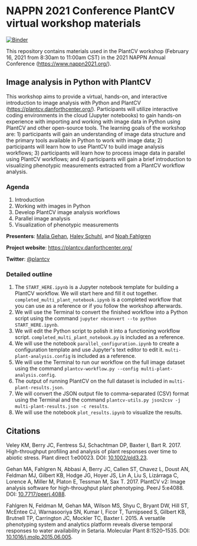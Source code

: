 # NAPPN 2021 Conference PlantCV virtual workshop materials

[![Binder](https://mybinder.org/badge_logo.svg)](https://mybinder.org/v2/gh/danforthcenter/plantcv-nappn2021-workshop.git/main)

This repository contains materials used in the PlantCV workshop (February 16, 2021 from 8:30am to 11:00am CST) in the 2021 NAPPN Annual Conference (https://www.nappn2021.org/).

## Image analysis in Python with PlantCV

This workshop aims to provide a virtual, hands-on, and interactive introduction to image analysis with Python and PlantCV (https://plantcv.danforthcenter.org/). Participants will utilize interactive coding environments in the cloud (Jupyter notebooks) to gain hands-on experience with importing and working with image data in Python using PlantCV and other open-source tools. The learning goals of the workshop are: 1) participants will gain an understanding of image data structure and the primary tools available in Python to work with image data; 2) participants will learn how to use PlantCV to build image analysis workflows; 3) participants will learn how to process image data in parallel using PlantCV workflows; and 4) participants will gain a brief introduction to visualizing phenotypic measurements extracted from a PlantCV workflow analysis.

### Agenda

1. Introduction
2. Working with images in Python
3. Develop PlantCV image analysis workflows
4. Parallel image analysis
5. Visualization of phenotypic measurements

**Presenters**: [Malia Gehan](https://www.danforthcenter.org/our-work/principal-investigators/malia-gehan/),
[Haley Schuhl](https://twitter.com/HaleySchuhl),
and [Noah Fahlgren](https://www.danforthcenter.org/our-work/principal-investigators/noah-fahlgren/)

**Project website**: https://plantcv.danforthcenter.org/

**Twitter**: [@plantcv](https://twitter.com/plantcv)

### Detailed outline

1. The `START_HERE.ipynb` is a Jupyter notebook template for building a PlantCV workflow.
We will start here and fill it out together. `completed_multi_plant_notebook.ipynb` is
a completed workflow that you can use as a reference or if you follow the workshop
afterwards.
2. We will use the Terminal to convert the finished workflow into a Python script using
the command `jupyter nbconvert --to python START_HERE.ipynb`.
3. We will edit the Python script to polish it into a functioning workflow script.
`completed_multi_plant_notebook.py` is included as a reference.
4. We will use the notebook `parallel_configuration.ipynb` to create a configuration
template and use Jupyter's text editor to edit it. `multi-plant-analysis.config` is
included as a reference.
5. We will use the Terminal to run our workflow on the full image dataset using the
command `plantcv-workflow.py --config multi-plant-analysis.config`.
6. The output of running PlantCV on the full dataset is included in `multi-plant-results.json`.
7. We will convert the JSON output file to comma-separated (CSV) format using the
Terminal and the command `plantcv-utils.py json2csv -j multi-plant-results.json -c results`.
8. We will use the notebook `plot_results.ipynb` to visualize the results.

## Citations
Veley KM, Berry JC, Fentress SJ, Schachtman DP, Baxter I, Bart R. 2017. High-throughput profiling and analysis of plant responses over time to abiotic stress. Plant direct 1:e00023. DOI: [10.1002/pld3.23](https://doi.org/10.1002/pld3.23).

Gehan MA, Fahlgren N, Abbasi A, Berry JC, Callen ST, Chavez L, Doust AN, Feldman MJ, Gilbert KB, Hodge JG, Hoyer JS, Lin A, Liu S, Lizárraga C, Lorence A, Miller M, Platon E, Tessman M, Sax T. 2017. PlantCV v2: Image analysis software for high-throughput plant phenotyping. PeerJ 5:e4088. DOI: [10.7717/peerj.4088](https://doi.org/10.7717/peerj.4088).

Fahlgren N, Feldman M, Gehan MA, Wilson MS, Shyu C, Bryant DW, Hill ST, McEntee CJ, Warnasooriya SN, Kumar I, Ficor T, Turnipseed S, Gilbert KB, Brutnell TP, Carrington JC, Mockler TC, Baxter I. 2015. A versatile phenotyping system and analytics platform reveals diverse temporal responses to water availability in Setaria. Molecular Plant 8:1520–1535. DOI: [10.1016/j.molp.2015.06.005](https://doi.org/10.1016/j.molp.2015.06.005).
